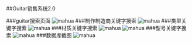 
##Guitar销售系统2.0


###guitar搜索页面
![mahua](http://a2.qpic.cn/psb?/V11WCLch3jKbVO/XdGlkn1O6SolhZuMEzunJs5V6CjM11bjPYJXMA8*Z2E!/b/dAwBAAAAAAAA&bo=VgXYAlYF2AIDACU!&rf=viewer_4)
###制作制造商关键字搜索
![mahua](http://a1.qpic.cn/psb?/V11WCLch3jKbVO/8IIMkf9i5PwgvSMrFTffCyxGV*pd5albQrm5DMgPcOY!/b/dIwBAAAAAAAA&bo=VgXYAlYF2AIDACU!&rf=viewer_4)
###类型关键字搜索
![mahua](http://a3.qpic.cn/psb?/V11WCLch3jKbVO/b0b95zMzDOKLvHKh.ETSYiUoNcJf2bNqsEpxxPQPOO0!/b/dHABAAAAAAAA&bo=VgXYAlYF2AIDACU!&rf=viewer_4)
###材质关键字搜索
![mahua](http://a2.qpic.cn/psb?/V11WCLch3jKbVO/JmB9MIc1HCtipN.Y4UUM*r5jXoo1WtJwioOx3Yjab4E!/b/dOUAAAAAAAAA&bo=VgXYAlYF2AIDCSw!&rf=viewer_4)
![mahua](http://a2.qpic.cn/psb?/V11WCLch3jKbVO/JmB9MIc1HCtipN.Y4UUM*r5jXoo1WtJwioOx3Yjab4E!/b/dOUAAAAAAAAA&bo=VgXYAlYF2AIDCSw!&rf=viewer_4)
###型号关键字搜索
![mahua](http://a2.qpic.cn/psb?/V11WCLch3jKbVO/P0WaWviAAAG8Gg0pysYwf1eebydYzTS2CqpG8LX75BE!/b/dI0BAAAAAAAA&bo=VgXYAlYF2AIDACU!&rf=viewer_4)
###数据库截图
![mahua](http://a3.qpic.cn/psb?/V11WCLch3jKbVO/vpmGSHC4MBYJe2YKumO18I.Y.tCDzg7tHeOTyGnGQxE!/b/dNoAAAAAAAAA&bo=VgXgAlYF4AIDACU!&rf=viewer_4)
